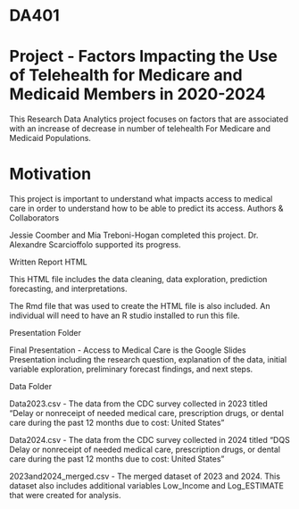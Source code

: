 # DA401

# Project - Factors Impacting the Use of Telehealth for Medicare and Medicaid Members in 2020-2024

This Research Data Analytics project focuses on factors that are associated with an increase of decrease in number of telehealth For Medicare and Medicaid Populations.

# Motivation
This project is important to understand what impacts access to medical care in order to understand how to be able to predict its access.
Authors & Collaborators 

Jessie Coomber and Mia Treboni-Hogan completed this project. 
Dr. Alexandre Scarcioffolo supported its progress.

Written Report HTML

This HTML file includes the data cleaning, data exploration, prediction forecasting, and interpretations.

The Rmd file that was used to create the HTML file is also included. An individual will need to have an R studio installed to run this file.

Presentation Folder

Final Presentation - Access to Medical Care is the Google Slides Presentation including the research question, explanation of the data, initial variable exploration, preliminary forecast findings, and next steps.

Data Folder

Data2023.csv - The data from the CDC survey collected in 2023 titled “Delay or nonreceipt of needed medical care, prescription drugs, or dental care during the past 12 months due to cost: United States”

Data2024.csv - The data from the CDC survey collected in 2024 titled “DQS Delay or nonreceipt of needed medical care, prescription drugs, or dental care during the past 12 months due to cost: United States”

2023and2024_merged.csv - The merged dataset of 2023 and 2024. This dataset also includes additional variables Low_Income and Log_ESTIMATE that were created for analysis.

